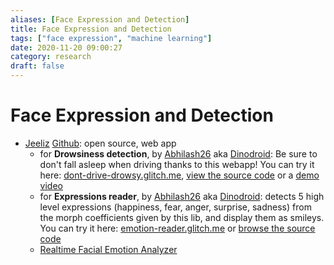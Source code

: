 ```yaml
---
aliases: [Face Expression and Detection]
title: Face Expression and Detection
tags: ["face expression", "machine learning"]
date: 2020-11-20 09:00:27
category: research
draft: false
---
```


# Face Expression and Detection

- [Jeeliz](https://jeeliz.com/) [Github](https://github.com/jeeliz/jeelizWeboji): open source, web app
    - for **Drowsiness detection**, by [Abhilash26](https://github.com/abhilash26) aka [Dinodroid](https://ko-fi.com/dinodroid): Be sure to don't fall asleep when driving thanks to this webapp! You can try it here: [dont-drive-drowsy.glitch.me](https://dont-drive-drowsy.glitch.me/), [view the source code](https://github.com/abhilash26/dont-drive-drowsy) or a [demo video](https://www.youtube.com/watch?v=FjqySZE8CTY)
    - for **Expressions reader**, by [Abhilash26](https://github.com/abhilash26) aka [Dinodroid](https://ko-fi.com/dinodroid): detects 5 high level expressions (happiness, fear, anger, surprise, sadness) from the morph coefficients given by this lib, and display them as smileys. You can try it here: [emotion-reader.glitch.me](https://emotion-reader.glitch.me/) or [browse the source code](https://github.com/abhilash26/emotion-reader)
    - [Realtime Facial Emotion Analyzer](https://github.com/susantabiswas/realtime-facial-emotion-analyzer)
